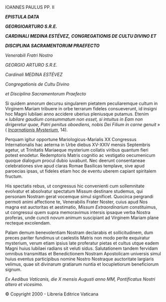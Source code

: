 IOANNES PAULUS PP. II

***EPISTULA DATA***

***GEORGIO******ARTURO S.R.E.***

***CARDINALI MEDINA ESTÉVEZ,*** ***CONGREGATIONIS DE CULTU DIVINO ET***

***DISCIPLINA SACRAMENTORUM PRAEFECTO***

*Venerabili Fratri Nostro*

*GEORGIO ARTURO S.R.E.*

*Cardinali MEDINA ESTÉVEZ*

*Congregationis de Cultu Divino*

*et Disciplina Sacramentorum Praefecto*

Si quidem annorum decursu singularem pietatem peculiaremque cultum in Virginem Mariam tribuere in orbe terrarum fideles consueverunt, id insigni hoc Magni Iubilaei anno accidere uberius pleniusque putamus. Etenim « *Iubilare gaudium consummatum non esset, si intuitus in Eam non dirigeretur quae, Patri penitus oboediens, nobis Dei Filium in carne genuit* » ( *[Incarnationis Mysterium](http://www.vatican.va/jubilee_2000/docs/documents/hf_jp-ii_doc_30111998_bolla-jubilee_lt.html)*, 14).

Perquam igitur opportune Mariologicus-Marialis XX Congressus Internationalis hac aeterna in Urbe diebus XV-XXIV mensis Septembris agetur, ut Trinitatis Mariaeque mysterium collatis viribus quantum fieri potest enodetur. Redemptoris Matris cognitio ac vestigatio oecumenicum quoque dialogum procul dubio iuvabunt. Nec deerunt consentaneae celebrationes sive apud claras Romae Basilicas templave, sive apud paroecias ipsas, ut fideles etiam hoc de eventu uberem capiant spiritalem fructum.

His spectatis rebus, ut congressus hic convenienti cum sollemnitate evolvatur et absolvatur spectatum Missum destinare studemus, qui personam Nostram gerat vocemque simul significet. Quocirca pergrandi permoti animi affectione te, Venerabilis Frater Noster, cuius apud Nos magna est auctoritas et aestimatio, *Missum Extraordinarium* constituimus, ut congressui quem supra memoravimus intersis ipsaque verba Nostra proferas, unde cuncti novum animum suscipiant ad Virginem Mariam plane recteque excolendam.

Palam demum benevolentiam Nostram declarabis et sollicitudinem, dum preces pariter fundimus ut caelestis Matris non modo perite exquiratur mysterium, verum etiam ipsius late proferatur pietas et cultus utque eadem Magni huius Iubilaei radians sit veluti sidus. Salutationem tandem fervidam omnibus transmittas et Benedictionem Nostram Apostolicam universis simul huius eventus participibus nomine Nostro Nostraque auctoritate largiaris velimus, quae sit divinarum gratiarum nuntia et locupletiorum beneficiorum signum.

*Ex Aedibus Vaticanis, die X mensis Augusti anno MM, Pontificatus Nostri altero et vicesimo.*

© Copyright 2000 - Libreria Editrice Vaticana